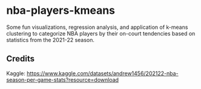# nba-players-kmeans

Some fun visualizations, regression analysis, and application of k-means clustering to categorize NBA players by their on-court tendencies based on statistics from the 2021-22 season.


## Credits

Kaggle: https://www.kaggle.com/datasets/andrew1456/202122-nba-season-per-game-stats?resource=download
